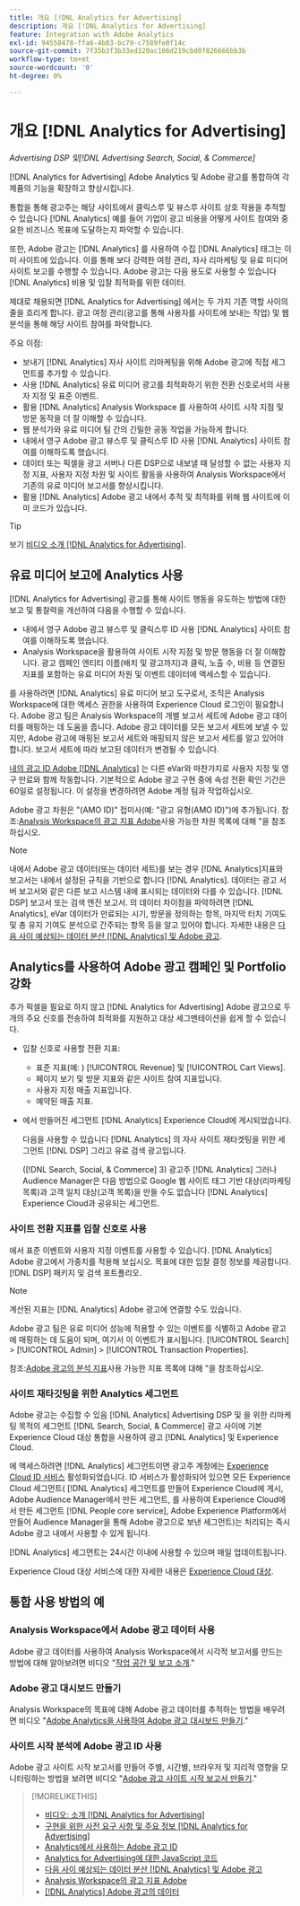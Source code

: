 ```yaml
---
title: 개요 [!DNL Analytics for Advertising]
description: 개요 [!DNL Analytics for Advertising]
feature: Integration with Adobe Analytics
exl-id: 94558478-ffa6-4b83-bc79-c7589fe0f14c
source-git-commit: 7f35b3f3b33ed320ac186d219cbd0f826666bb3b
workflow-type: tm+mt
source-wordcount: '0'
ht-degree: 0%

---
```


# 개요 [!DNL Analytics for Advertising]

*Advertising DSP 및[!DNL Advertising Search, Social, & Commerce]*

[!DNL Analytics for Advertising] Adobe Analytics 및 Adobe 광고를 통합하여 각 제품의 기능을 확장하고 향상시킵니다.

통합을 통해 광고주는 해당 사이트에서 클릭스루 및 뷰스루 사이트 상호 작용을 추적할 수 있습니다 [!DNL Analytics] 예를 들어 기업이 광고 비용을 어떻게 사이트 참여와 중요한 비즈니스 목표에 도달하는지 파악할 수 있습니다.

또한, Adobe 광고는 [!DNL Analytics] 를 사용하여 수집 [!DNL Analytics] 태그는 이미 사이트에 있습니다. 이를 통해 보다 강력한 여정 관리, 자사 리마케팅 및 유료 미디어 사이트 보고를 수행할 수 있습니다. Adobe 광고는 다음 용도로 사용할 수 있습니다 [!DNL Analytics] 비용 및 입찰 최적화를 위한 데이터.

제대로 채용되면 [!DNL Analytics for Advertising] 에서는 두 가지 기존 역할 사이의 줄을 흐리게 합니다. 광고 여정 관리(광고를 통해 사용자를 사이트에 보내는 작업) 및 웹 분석을 통해 해당 사이트 참여를 파악합니다.

주요 이점:

* 보내기 [!DNL Analytics] 자사 사이트 리마케팅을 위해 Adobe 광고에 직접 세그먼트를 추가할 수 있습니다.
* 사용 [!DNL Analytics] 유료 미디어 광고를 최적화하기 위한 전환 신호로서의 사용자 지정 및 표준 이벤트.
* 활용 [!DNL Analytics] Analysis Workspace 를 사용하여 사이트 시작 지점 및 방문 동작을 더 잘 이해할 수 있습니다.
* 웹 분석가와 유료 미디어 팀 간의 긴밀한 공동 작업을 가능하게 합니다.
* 내에서 영구 Adobe 광고 뷰스루 및 클릭스루 ID 사용 [!DNL Analytics] 사이트 참여를 이해하도록 했습니다.
* 데이터 또는 픽셀을 광고 서버나 다른 DSP으로 내보낼 때 달성할 수 없는 사용자 지정 지표, 사용자 지정 차원 및 사이트 활동을 사용하여 Analysis Workspace에서 기존의 유료 미디어 보고서를 향상시킵니다.
* 활용 [!DNL Analytics] Adobe 광고 내에서 추적 및 최적화를 위해 웹 사이트에 이미 코드가 있습니다.

>[!TIP]
>
> 보기 [비디오 소개 [!DNL Analytics for Advertising]](https://experienceleague.adobe.com/docs/advertising-learn/tutorials/analytics/intro-a4adc.html?lang=en#analytics).

## 유료 미디어 보고에 Analytics 사용

[!DNL Analytics for Advertising] 광고를 통해 사이트 행동을 유도하는 방법에 대한 보고 및 통찰력을 개선하여 다음을 수행할 수 있습니다.

* 내에서 영구 Adobe 광고 뷰스루 및 클릭스루 ID 사용 [!DNL Analytics] 사이트 참여를 이해하도록 했습니다.
* Analysis Workspace을 활용하여 사이트 시작 지점 및 방문 행동을 더 잘 이해합니다. 광고 캠페인 엔티티 이름(배치 및 광고까지)과 클릭, 노출 수, 비용 등 연결된 지표를 포함하는 유료 미디어 차원 및 이벤트 데이터에 액세스할 수 있습니다.

를 사용하려면 [!DNL Analytics] 유료 미디어 보고 도구로서, 조직은 Analysis Workspace에 대한 액세스 권한을 사용하여 Experience Cloud 로그인이 필요합니다. Adobe 광고 팀은 Analysis Workspace의 개별 보고서 세트에 Adobe 광고 데이터를 매핑하는 데 도움을 줍니다. Adobe 광고 데이터를 모든 보고서 세트에 보낼 수 있지만, Adobe 광고에 매핑된 보고서 세트와 매핑되지 않은 보고서 세트를 알고 있어야 합니다. 보고서 세트에 따라 보고된 데이터가 변경될 수 있습니다.

[내의 광고 ID Adobe [!DNL Analytics]](ids.md) 는 다른 eVar와 마찬가지로 사용자 지정 및 영구 만료와 함께 작동합니다. 기본적으로 Adobe 광고 구현 중에 속성 전환 확인 기간은 60일로 설정됩니다. 이 설정을 변경하려면 Adobe 계정 팀과 작업하십시오.

Adobe 광고 차원은 &quot;(AMO ID)&quot; 접미사(예: &quot;광고 유형(AMO ID)&quot;)에 추가됩니다. 참조:[Analysis Workspace의 광고 지표 Adobe](advertising-metrics-in-analytics.md)사용 가능한 차원 목록에 대해 &quot;을 참조하십시오.

>[!NOTE]
>
> 내에서 Adobe 광고 데이터(또는 데이터 세트)를 보는 경우 [!DNL Analytics]지표와 보고서는 내에서 설정된 규칙을 기반으로 합니다 [!DNL Analytics]. 데이터는 광고 서버 보고서와 같은 다른 보고 시스템 내에 표시되는 데이터와 다를 수 있습니다. [!DNL DSP] 보고서 또는 검색 엔진 보고서. 의 데이터 차이점을 파악하려면 [!DNL Analytics], eVar 데이터가 만료되는 시기, 방문을 정의하는 항목, 마지막 터치 기여도 및 총 유지 기여도 분석으로 간주되는 항목 등을 알고 있어야 합니다. 자세한 내용은 [다음 사이 예상되는 데이터 분산 [!DNL Analytics] 및 Adobe 광고](data-variances.md).

## Analytics를 사용하여 Adobe 광고 캠페인 및 Portfolio 강화

추가 픽셀을 필요로 하지 않고 [!DNL Analytics for Advertising] Adobe 광고으로 두 개의 주요 신호를 전송하여 최적화를 지원하고 대상 세그멘테이션을 쉽게 할 수 있습니다.

* 입찰 신호로 사용할 전환 지표:
   * 표준 지표(예: ) [!UICONTROL Revenue] 및 [!UICONTROL Cart Views].
   * 페이지 보기 및 방문 지표와 같은 사이트 참여 지표입니다.
   * 사용자 지정 매출 지표입니다.
   * 예약된 매출 지표.
* 에서 만들어진 세그먼트 [!DNL Analytics] Experience Cloud에 게시되었습니다.

   다음을 사용할 수 있습니다 [!DNL Analytics] 의 자사 사이트 재타겟팅을 위한 세그먼트 [!DNL DSP] 그리고 유료 검색 광고입니다.

   ([!DNL Search, Social, & Commerce] 3) 광고주 [!DNL Analytics] 그러나 Audience Manager은 다음 방법으로 Google 웹 사이트 태그 기반 대상(리마케팅 목록)과 고객 일치 대상(고객 목록)을 만들 수도 없습니다 [!DNL Analytics] Experience Cloud과 공유되는 세그먼트.

### 사이트 전환 지표를 입찰 신호로 사용

에서 표준 이벤트와 사용자 지정 이벤트를 사용할 수 있습니다. [!DNL Analytics] Adobe 광고에서 가중치를 적용해 보십시오. 목표에 대한 입찰 결정 정보를 제공합니다. [!DNL DSP] 패키지 및 검색 포트폴리오.

>[!NOTE]
>
> 계산된 지표는 [!DNL Analytics] Adobe 광고에 연결할 수도 있습니다.

Adobe 광고 팀은 유료 미디어 성능에 적용할 수 있는 이벤트를 식별하고 Adobe 광고에 매핑하는 데 도움이 되며, 여기서 이 이벤트가 표시됩니다. [!UICONTROL Search] > [!UICONTROL Admin] > [!UICONTROL Transaction Properties].

참조:[Adobe 광고의 분석 지표](analytics-data-in-advertising.md)사용 가능한 지표 목록에 대해 &quot;을 참조하십시오.

### 사이트 재타깃팅을 위한 Analytics 세그먼트

Adobe 광고는 수집할 수 있음 [!DNL Analytics] Advertising DSP 및 을 위한 리마케팅 목적의 세그먼트 [!DNL Search, Social, & Commerce] 광고 사이에 기본 Experience Cloud 대상 통합을 사용하여 광고 [!DNL Analytics] 및 Experience Cloud.

에 액세스하려면 [!DNL Analytics] 세그먼트이면 광고주 계정에는 [Experience Cloud ID 서비스](https://experienceleague.adobe.com/docs/id-service/using/home.html) 활성화되었습니다. ID 서비스가 활성화되어 있으면 모든 Experience Cloud 세그먼트( [!DNL Analytics] 세그먼트를 만들어 Experience Cloud에 게시, Adobe Audience Manager에서 만든 세그먼트, 를 사용하여 Experience Cloud에서 만든 세그먼트 [!DNL People core service], Adobe Experience Platform에서 만들어 Audience Manager을 통해 Adobe 광고으로 보낸 세그먼트)는 처리되는 즉시 Adobe 광고 내에서 사용할 수 있게 됩니다.

[!DNL Analytics] 세그먼트는 24시간 이내에 사용할 수 있으며 매일 업데이트됩니다.

Experience Cloud 대상 서비스에 대한 자세한 내용은 [Experience Cloud 대상](https://experienceleague.adobe.com/docs/core-services/interface/audiences/audience-library.html).

## 통합 사용 방법의 예

### Analysis Workspace에서 Adobe 광고 데이터 사용

Adobe 광고 데이터를 사용하여 Analysis Workspace에서 시각적 보고서를 만드는 방법에 대해 알아보려면 비디오 &quot;[작업 공간 및 보고 소개](https://experienceleague.adobe.com/docs/advertising-learn/tutorials/analytics/analytics-analysis-workspace-a4adc.html).&quot;

### Adobe 광고 대시보드 만들기

Analysis Workspace의 목표에 대해 Adobe 광고 데이터를 추적하는 방법을 배우려면 비디오 &quot;[Adobe Analytics을 사용하여 Adobe 광고 대시보드 만들기](https://experienceleague.adobe.com/docs/advertising-learn/tutorials/analytics/analytics-dashboards-a4adc.html).&quot;

### 사이트 시작 분석에 Adobe 광고 ID 사용

Adobe 광고 사이트 시작 보고서를 만들어 주별, 시간별, 브라우저 및 지리적 영향을 모니터링하는 방법을 보려면 비디오 &quot;[Adobe 광고 사이트 시작 보고서 만들기](https://experienceleague.adobe.com/docs/advertising-learn/tutorials/analytics/analytics-site-entry-a4adc.html).&quot;

>[!MORELIKETHIS]
>
>* [비디오: 소개 [!DNL Analytics for Advertising]](https://experienceleague.adobe.com/docs/advertising-learn/tutorials/analytics/intro-a4adc.html)
>* [구현을 위한 사전 요구 사항 및 주요 정보 [!DNL Analytics for Advertising]](prerequisites.md)
>* [Analytics에서 사용하는 Adobe 광고 ID](ids.md)
>* [Analytics for Advertising에 대한 JavaScript 코드](/help/integrations/analytics/javascript.md)
>* [다음 사이 예상되는 데이터 분산 [!DNL Analytics] 및 Adobe 광고](data-variances.md)
>* [Analysis Workspace의 광고 지표 Adobe](/help/integrations/analytics/advertising-metrics-in-analytics.md)
>* [[!DNL Analytics] Adobe 광고의 데이터](/help/integrations/analytics/analytics-data-in-advertising.md)

